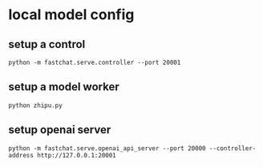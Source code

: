 # local model config

## setup a control

```shell
python -m fastchat.serve.controller --port 20001
```

## setup a model worker

```shell
python zhipu.py
```

## setup openai server

```shell
python -m fastchat.serve.openai_api_server --port 20000 --controller-address http://127.0.0.1:20001
```
